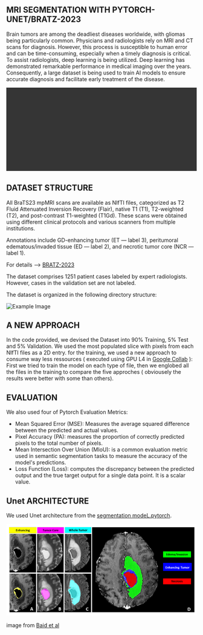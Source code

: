 ## MRI SEGMENTATION WITH PYTORCH-UNET/BRATZ-2023
Brain tumors are among the deadliest diseases worldwide, with gliomas being particularly common. Physicians and radiologists rely on MRI and CT scans for diagnosis. However, this process is susceptible to human error and can be time-consuming, especially when a timely diagnosis is critical. To assist radiologists, deep learning is being utilized. Deep learning has demonstrated remarkable performance in medical imaging over the years. Consequently, a large dataset is being used to train AI models to ensure accurate diagnosis and facilitate early treatment of the disease.


![Example Image](https://github.com/Madovah/IRM-segemntation-with-BRATZ2023-2D/blob/master/IRM.gif)

## DATASET STRUCTURE

All BraTS23 mpMRI scans are available as NIfTI files, categorized as T2 Fluid Attenuated Inversion Recovery (Flair), native T1 (T1), T2-weighted (T2), and post-contrast T1-weighted (T1Gd). These scans were obtained using different clinical protocols and various scanners from multiple institutions.

Annotations include GD-enhancing tumor (ET — label 3), peritumoral edematous/invaded tissue (ED — label 2), and necrotic tumor core (NCR — label 1). 

For details --> [BRATZ-2023](https://www.synapse.org/#!Synapse:syn51156910/wiki/622351)

The dataset comprises 1251 patient cases labeled by expert radiologists. However, cases in the validation set are not labeled.

The dataset is organized in the following directory structure:

![Example Image](https://github.com/Madovah/IRM-segemntation-with-BRATZ2023-2D/blob/master/DATASET_STRUCTURE.png)

## A NEW APPROACH

In the code provided, we devised the Dataset into 90% Training, 5% Test and 5% Validation. We used the most populated slice with pixels from each NIfTI files as a 2D entry. for the training, we used a new approach to consume way less ressources ( executed using GPU L4 in [Google Collab](https://colab.google) ): First we tried to train the model on each type of file, then we englobed all the files in the training to compare the five approches ( obviousely the results were better with some than others).

## EVALUATION

We also used four of Pytorch Evaluation Metrics: 
- Mean Squared Error (MSE): Measures the average squared difference between the predicted and actual values.
- Pixel Accuracy (PA):  measures the proportion of correctly predicted pixels to the total number of pixels.
- Mean Intersection Over Union (MIoU): is a common evaluation metric used in semantic segmentation tasks to measure the accuracy of the model's predictions.
- Loss Function (Loss): computes the discrepancy between the predicted output and the true target output for a single data point. It is a scalar value.

## Unet ARCHITECTURE  

We used Unet architecture from the [segmentation modeL.pytorch](https://github.com/qubvel/segmentation_models.pytorch).


![Example Image](https://github.com/Madovah/IRM-segemntation-with-BRATZ2023-2D/blob/master/IRM2.png)

image from [Baid et al](https://arxiv.org/pdf/2107.02314v1)

